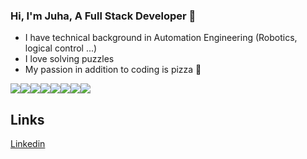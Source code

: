 ### Hi, I'm Juha, A Full Stack Developer 👋

-  I have technical background in Automation Engineering (Robotics, logical control ...)
-  I love solving puzzles
-  My passion in addition to coding is pizza 🍕

<img src='https://img.shields.io/badge/-C/C++-blue?logo=c&style=for-the-badge'/><img src='https://img.shields.io/badge/-Python-gold?logo=python&style=for-the-badge'/><img src='https://img.shields.io/badge/-Typescript-ghostwhite?logo=typescript&style=for-the-badge'/><img src='https://img.shields.io/badge/-Java-red?logo=java&style=for-the-badge'/><img src='https://img.shields.io/badge/-Git-whitesmoke?logo=git&style=for-the-badge'/><img src='https://img.shields.io/badge/-React-blue?logo=react&style=for-the-badge'/><img src='https://img.shields.io/badge/-Angular-blue?logo=angular&style=for-the-badge'/><img src='https://img.shields.io/badge/-Bash/Zsh-dimgray?logo=gnubash&style=for-the-badge'/>

## Links
[Linkedin](https://www.linkedin.com/in/juha-heiskanen/)

